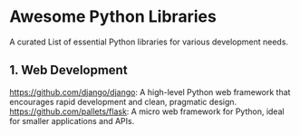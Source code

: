 # Awesome Python Libraries 
A curated List of essential Python libraries for various development needs.
## 1. Web Development
https://github.com/django/django: A high-level Python web framework that encourages rapid development and clean, pragmatic design.
https://github.com/pallets/flask: A micro web framework for Python, ideal for smaller applications and APIs.

